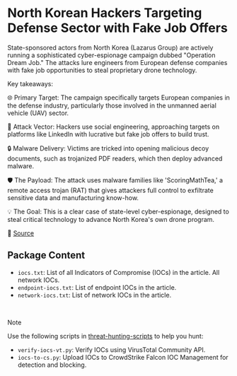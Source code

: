 # North Korean Hackers Targeting Defense Sector with Fake Job Offers

State-sponsored actors from North Korea (Lazarus Group) are actively running a sophisticated cyber-espionage campaign dubbed "Operation Dream Job." The attacks lure engineers from European defense companies with fake job opportunities to steal proprietary drone technology.

Key takeaways:

🌐 Primary Target: The campaign specifically targets European companies in the defense industry, particularly those involved in the unmanned aerial vehicle (UAV) sector.

🎣 Attack Vector: Hackers use social engineering, approaching targets on platforms like LinkedIn with lucrative but fake job offers to build trust.

🔒 Malware Delivery: Victims are tricked into opening malicious decoy documents, such as trojanized PDF readers, which then deploy advanced malware.

🛡️ The Payload: The attack uses malware families like 'ScoringMathTea,' a remote access trojan (RAT) that gives attackers full control to exfiltrate sensitive data and manufacturing know-how.

💡 The Goal: This is a clear case of state-level cyber-espionage, designed to steal critical technology to advance North Korea's own drone program.

🔗 [Source](https://www.welivesecurity.com/en/eset-research/gotta-fly-lazarus-targets-uav-sector/)

## Package Content

- `iocs.txt`: List of all Indicators of Compromise (IOCs) in the article. All network IOCs.
- `endpoint-iocs.txt`: List of endpoint IOCs in the article.
- `network-iocs.txt`: List of network IOCs in the article.

<br>

> [!NOTE]
> Use the following scripts in [threat-hunting-scripts](../../threat-hunting-scripts/) to help you hunt:
>
> - `verify-iocs-vt.py`: Verify IOCs using VirusTotal Community API.
> - `iocs-to-cs.py`: Upload IOCs to CrowdStrike Falcon IOC Management for detection and blocking.
